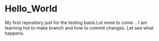 # Hello_World
My first repository just for the testing basis.Lot more to come ..
I am learning hot to make branch and how to commit changes.
Let see  what happens.
